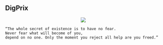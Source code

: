 ## DigPrix

<p align="center"><img src="https://image.ibb.co/mrMK7b/Dig_Prix_Square_Logo_Copy.jpg"></p>

 

```text
“The whole secret of existence is to have no fear. 
Never fear what will become of you, 
depend on no one. Only the moment you reject all help are you freed.”
```
